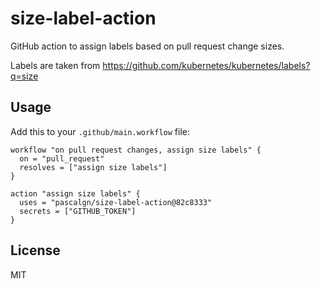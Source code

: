 # size-label-action

GitHub action to assign labels based on pull request change sizes.

Labels are taken from https://github.com/kubernetes/kubernetes/labels?q=size

## Usage

Add this to your `.github/main.workflow` file:

```
workflow "on pull request changes, assign size labels" {
  on = "pull_request"
  resolves = ["assign size labels"]
}

action "assign size labels" {
  uses = "pascalgn/size-label-action@82c8333"
  secrets = ["GITHUB_TOKEN"]
}
```

## License

MIT
